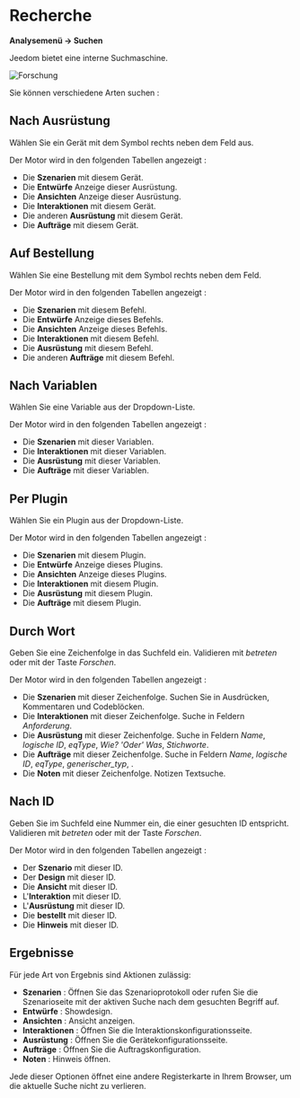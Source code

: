 # Recherche
**Analysemenü → Suchen**

Jeedom bietet eine interne Suchmaschine.

![Forschung](./images/search_intro.gif)

Sie können verschiedene Arten suchen :

## Nach Ausrüstung

Wählen Sie ein Gerät mit dem Symbol rechts neben dem Feld aus.

Der Motor wird in den folgenden Tabellen angezeigt :

- Die **Szenarien** mit diesem Gerät.
- Die **Entwürfe** Anzeige dieser Ausrüstung.
- Die **Ansichten** Anzeige dieser Ausrüstung.
- Die **Interaktionen** mit diesem Gerät.
- Die anderen **Ausrüstung** mit diesem Gerät.
- Die **Aufträge** mit diesem Gerät.

## Auf Bestellung

Wählen Sie eine Bestellung mit dem Symbol rechts neben dem Feld.

Der Motor wird in den folgenden Tabellen angezeigt :

- Die **Szenarien** mit diesem Befehl.
- Die **Entwürfe** Anzeige dieses Befehls.
- Die **Ansichten** Anzeige dieses Befehls.
- Die **Interaktionen** mit diesem Befehl.
- Die **Ausrüstung** mit diesem Befehl.
- Die anderen **Aufträge** mit diesem Befehl.

## Nach Variablen

Wählen Sie eine Variable aus der Dropdown-Liste.

Der Motor wird in den folgenden Tabellen angezeigt :

- Die **Szenarien** mit dieser Variablen.
- Die **Interaktionen** mit dieser Variablen.
- Die **Ausrüstung** mit dieser Variablen.
- Die **Aufträge** mit dieser Variablen.

## Per Plugin

Wählen Sie ein Plugin aus der Dropdown-Liste.

Der Motor wird in den folgenden Tabellen angezeigt :

- Die **Szenarien** mit diesem Plugin.
- Die **Entwürfe** Anzeige dieses Plugins.
- Die **Ansichten** Anzeige dieses Plugins.
- Die **Interaktionen** mit diesem Plugin.
- Die **Ausrüstung** mit diesem Plugin.
- Die **Aufträge** mit diesem Plugin.

## Durch Wort

Geben Sie eine Zeichenfolge in das Suchfeld ein. Validieren mit *betreten* oder mit der Taste *Forschen*.

Der Motor wird in den folgenden Tabellen angezeigt :

- Die **Szenarien** mit dieser Zeichenfolge.
	Suchen Sie in Ausdrücken, Kommentaren und Codeblöcken.
- Die **Interaktionen** mit dieser Zeichenfolge.
	Suche in Feldern *Anforderung*.
- Die **Ausrüstung** mit dieser Zeichenfolge.
	Suche in Feldern *Name*, *logische ID*, *eqType*, *Wie? 'Oder' Was*, *Stichworte*.
- Die **Aufträge** mit dieser Zeichenfolge.
	Suche in Feldern *Name*, *logische ID*, *eqType*, *generischer_typ*, .
- Die **Noten** mit dieser Zeichenfolge.
	Notizen Textsuche.

## Nach ID

Geben Sie im Suchfeld eine Nummer ein, die einer gesuchten ID entspricht. Validieren mit *betreten* oder mit der Taste *Forschen*.

Der Motor wird in den folgenden Tabellen angezeigt :

- Der **Szenario** mit dieser ID.
- Der **Design** mit dieser ID.
- Die **Ansicht** mit dieser ID.
- L'**Interaktion** mit dieser ID.
- L'**Ausrüstung** mit dieser ID.
- Die **bestellt** mit dieser ID.
- Die **Hinweis** mit dieser ID.

## Ergebnisse

Für jede Art von Ergebnis sind Aktionen zulässig:
- **Szenarien** : Öffnen Sie das Szenarioprotokoll oder rufen Sie die Szenarioseite mit der aktiven Suche nach dem gesuchten Begriff auf.
- **Entwürfe** : Showdesign.
- **Ansichten** : Ansicht anzeigen.
- **Interaktionen** : Öffnen Sie die Interaktionskonfigurationsseite.
- **Ausrüstung** : Öffnen Sie die Gerätekonfigurationsseite.
- **Aufträge** : Öffnen Sie die Auftragskonfiguration.
- **Noten** : Hinweis öffnen.

Jede dieser Optionen öffnet eine andere Registerkarte in Ihrem Browser, um die aktuelle Suche nicht zu verlieren.

